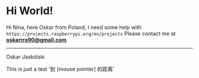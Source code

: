 # Hi World!
Hi Nina, here Oskar from Poland, I need some help with ``https://projects.raspberrypi.org/en/projects``
Please contact me at **oskarrro90@gmail.com**

_______________
Oskar Jaskólski

This is just a test '到 [mouse pointer] 的距离'
